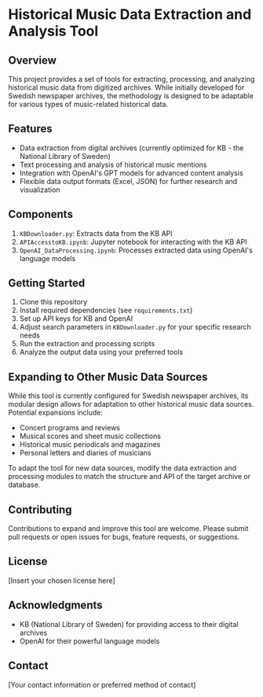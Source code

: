 # Historical Music Data Extraction and Analysis Tool

## Overview
This project provides a set of tools for extracting, processing, and analyzing historical music data from digitized archives. While initially developed for Swedish newspaper archives, the methodology is designed to be adaptable for various types of music-related historical data.

## Features
- Data extraction from digital archives (currently optimized for KB - the National Library of Sweden)
- Text processing and analysis of historical music mentions
- Integration with OpenAI's GPT models for advanced content analysis
- Flexible data output formats (Excel, JSON) for further research and visualization

## Components
1. `KBDownloader.py`: Extracts data from the KB API
2. `APIAccesstoKB.ipynb`: Jupyter notebook for interacting with the KB API
3. `OpenAI_DataProcessing.ipynb`: Processes extracted data using OpenAI's language models

## Getting Started
1. Clone this repository
2. Install required dependencies (see `requirements.txt`)
3. Set up API keys for KB and OpenAI
4. Adjust search parameters in `KBDownloader.py` for your specific research needs
5. Run the extraction and processing scripts
6. Analyze the output data using your preferred tools

## Expanding to Other Music Data Sources
While this tool is currently configured for Swedish newspaper archives, its modular design allows for adaptation to other historical music data sources. Potential expansions include:

- Concert programs and reviews
- Musical scores and sheet music collections
- Historical music periodicals and magazines
- Personal letters and diaries of musicians

To adapt the tool for new data sources, modify the data extraction and processing modules to match the structure and API of the target archive or database.

## Contributing
Contributions to expand and improve this tool are welcome. Please submit pull requests or open issues for bugs, feature requests, or suggestions.

## License
[Insert your chosen license here]

## Acknowledgments
- KB (National Library of Sweden) for providing access to their digital archives
- OpenAI for their powerful language models

## Contact
[Your contact information or preferred method of contact]